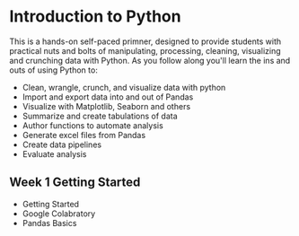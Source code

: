# Introduction to Python

This is a hands-on self-paced primner, designed to provide students with practical nuts and bolts of manipulating, processing, cleaning, visualizing and crunching data with Python. As you follow along you'll learn the ins and outs of using Python to:

  - Clean, wrangle, crunch, and visualize data with python
  - Import and export data into and out of Pandas
  - Visualize with Matplotlib, Seaborn and others
  - Summarize and create tabulations of data
  - Author functions to automate analysis
  - Generate excel files from Pandas
  - Create data pipelines
  - Evaluate analysis 

## Week 1 Getting Started

  - Getting Started
  - Google Colabratory 
  - Pandas Basics 
